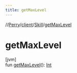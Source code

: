 ```yaml
---
title: getMaxLevel
---
```

//[Perry](../../../index.html)/[client](../index.html)/[Skill](index.html)/[getMaxLevel](get-max-level.html)



# getMaxLevel



[jvm]\
fun [getMaxLevel](get-max-level.html)(): [Int](https://kotlinlang.org/api/latest/jvm/stdlib/kotlin/-int/index.html)




